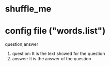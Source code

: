 # shuffle_me

# config file ("words.list")
question;answer

1) question:
    It is the text showed for the question
2) answer:
    It is the answer of the question
